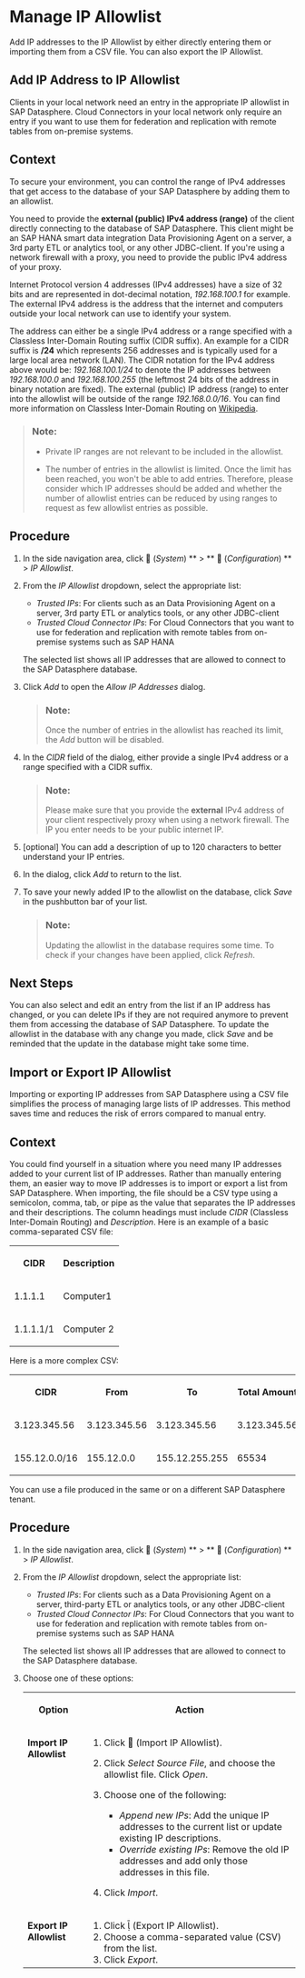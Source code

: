 <!-- loioa3c214514ef94e899459f68f4c1e2a23 -->

<link rel="stylesheet" type="text/css" href="../css/sap-icons.css"/>

# Manage IP Allowlist

Add IP addresses to the IP Allowlist by either directly entering them or importing them from a CSV file. You can also export the IP Allowlist.

<a name="task_i41_kqg_zdc"/>

<!-- task\_i41\_kqg\_zdc -->

## Add IP Address to IP Allowlist

Clients in your local network need an entry in the appropriate IP allowlist in SAP Datasphere. Cloud Connectors in your local network only require an entry if you want to use them for federation and replication with remote tables from on-premise systems.



<a name="task_i41_kqg_zdc__context_ftc_qsx_clb"/>

## Context

To secure your environment, you can control the range of IPv4 addresses that get access to the database of your SAP Datasphere by adding them to an allowlist.

You need to provide the **external \(public\) IPv4 address \(range\)** of the client directly connecting to the database of SAP Datasphere. This client might be an SAP HANA smart data integration Data Provisioning Agent on a server, a 3rd party ETL or analytics tool, or any other JDBC-client. If you're using a network firewall with a proxy, you need to provide the public IPv4 address of your proxy.

Internet Protocol version 4 addresses \(IPv4 addresses\) have a size of 32 bits and are represented in dot-decimal notation, *192.168.100.1* for example. The external IPv4 address is the address that the internet and computers outside your local network can use to identify your system.

The address can either be a single IPv4 address or a range specified with a Classless Inter-Domain Routing suffix \(CIDR suffix\). An example for a CIDR suffix is **/24** which represents 256 addresses and is typically used for a large local area network \(LAN\). The CIDR notation for the IPv4 address above would be: *192.168.100.1/24* to denote the IP addresses between *192.168.100.0* and *192.168.100.255* \(the leftmost 24 bits of the address in binary notation are fixed\). The external \(public\) IP address \(range\) to enter into the allowlist will be outside of the range *192.168.0.0/16*. You can find more information on Classless Inter-Domain Routing on [Wikipedia](https://en.wikipedia.org/wiki/Classless_Inter-Domain_Routing).

> ### Note:  
> -   Private IP ranges are not relevant to be included in the allowlist.
> 
> -   The number of entries in the allowlist is limited. Once the limit has been reached, you won't be able to add entries. Therefore, please consider which IP addresses should be added and whether the number of allowlist entries can be reduced by using ranges to request as few allowlist entries as possible.



<a name="task_i41_kqg_zdc__steps_b5t_nqg_zdc"/>

## Procedure

1.  In the side navigation area, click <span class="FPA-icons-V3"></span> \(*System*\) ** \> ** :wrench: \(*Configuration*\) ** \> *IP Allowlist*.

2.  From the *IP Allowlist* dropdown, select the appropriate list:

    -   *Trusted IPs*: For clients such as an Data Provisioning Agent on a server, 3rd party ETL or analytics tools, or any other JDBC-client
    -   *Trusted Cloud Connector IPs*: For Cloud Connectors that you want to use for federation and replication with remote tables from on-premise systems such as SAP HANA

    The selected list shows all IP addresses that are allowed to connect to the SAP Datasphere database.

3.  Click *Add* to open the *Allow IP Addresses* dialog.

    > ### Note:  
    > Once the number of entries in the allowlist has reached its limit, the *Add* button will be disabled.

4.  In the *CIDR* field of the dialog, either provide a single IPv4 address or a range specified with a CIDR suffix.

    > ### Note:  
    > Please make sure that you provide the **external** IPv4 address of your client respectively proxy when using a network firewall. The IP you enter needs to be your public internet IP.

5.  \[optional\] You can add a description of up to 120 characters to better understand your IP entries.

6.  In the dialog, click *Add* to return to the list.

7.  To save your newly added IP to the allowlist on the database, click *Save* in the pushbutton bar of your list.

    > ### Note:  
    > Updating the allowlist in the database requires some time. To check if your changes have been applied, click *Refresh*.




<a name="task_i41_kqg_zdc__postreq_nsp_xz4_smb"/>

## Next Steps

You can also select and edit an entry from the list if an IP address has changed, or you can delete IPs if they are not required anymore to prevent them from accessing the database of SAP Datasphere. To update the allowlist in the database with any change you made, click *Save* and be reminded that the update in the database might take some time.

<a name="task_yss_tpg_zdc"/>

<!-- task\_yss\_tpg\_zdc -->

## Import or Export IP Allowlist

Importing or exporting IP addresses from SAP Datasphere using a CSV file simplifies the process of managing large lists of IP addresses. This method saves time and reduces the risk of errors compared to manual entry.



<a name="task_yss_tpg_zdc__context_ajh_ypg_zdc"/>

## Context

You could find yourself in a situation where you need many IP addresses added to your current list of IP addresses. Rather than manually entering them, an easier way to move IP addresses is to import or export a list from SAP Datasphere. When importing, the file should be a CSV type using a semicolon, comma, tab, or pipe as the value that separates the IP addresses and their descriptions. The column headings must include *CIDR* \(Classless Inter-Domain Routing\) and *Description*. Here is an example of a basic comma-separated CSV file:


<table>
<tr>
<th valign="top">

CIDR

</th>
<th valign="top">

Description

</th>
</tr>
<tr>
<td valign="top">

1.1.1.1

</td>
<td valign="top">

Computer1

</td>
</tr>
<tr>
<td valign="top">

1.1.1.1/1

</td>
<td valign="top">

Computer 2

</td>
</tr>
</table>

Here is a more complex CSV:


<table>
<tr>
<th valign="top">

CIDR

</th>
<th valign="top">

From

</th>
<th valign="top">

To

</th>
<th valign="top">

Total Amount

</th>
<th valign="top">

Description

</th>
</tr>
<tr>
<td valign="top">

3.123.345.56

</td>
<td valign="top">

3.123.345.56

</td>
<td valign="top">

3.123.345.56

</td>
<td valign="top">

3.123.345.56

</td>
<td valign="top">

Computer 1

</td>
</tr>
<tr>
<td valign="top">

155.12.0.0/16

</td>
<td valign="top">

155.12.0.0

</td>
<td valign="top">

155.12.255.255

</td>
<td valign="top">

65534

</td>
<td valign="top">

Range 1

</td>
</tr>
</table>

You can use a file produced in the same or on a different SAP Datasphere tenant.



<a name="task_yss_tpg_zdc__steps_bjh_ypg_zdc"/>

## Procedure

1.  In the side navigation area, click <span class="FPA-icons-V3"></span> \(*System*\) ** \> ** :wrench: \(*Configuration*\) ** \> *IP Allowlist*.

2.  From the *IP Allowlist* dropdown, select the appropriate list:

    -   *Trusted IPs*: For clients such as a Data Provisioning Agent on a server, third-party ETL or analytics tools, or any other JDBC-client
    -   *Trusted Cloud Connector IPs*: For Cloud Connectors that you want to use for federation and replication with remote tables from on-premise systems such as SAP HANA

    The selected list shows all IP addresses that are allowed to connect to the SAP Datasphere database.

3.  Choose one of these options:


    <table>
    <tr>
    <th valign="top">

    Option
    
    </th>
    <th valign="top">

    Action
    
    </th>
    </tr>
    <tr>
    <td valign="top">
    
    **Import IP Allowlist**
    
    </td>
    <td valign="top">
    
    1.  Click <span class="SAP-icons-V5"></span> \(Import IP Allowlist\).
    2.  Click *Select Source File*, and choose the allowlist file. Click *Open*.
    3.  Choose one of the following:
        -   *Append new IPs*: Add the unique IP addresses to the current list or update existing IP descriptions.
        -   *Override existing IPs*: Remove the old IP addresses and add only those addresses in this file.

    4.  Click *Import*.


    
    </td>
    </tr>
    <tr>
    <td valign="top">
    
    **Export IP Allowlist**
    
    </td>
    <td valign="top">
    
    1.  Click <span class="SAP-icons-V5"></span> \(Export IP Allowlist\).
    2.  Choose a comma-separated value \(CSV\) from the list.
    3.  Click *Export*.


    
    </td>
    </tr>
    </table>
    

